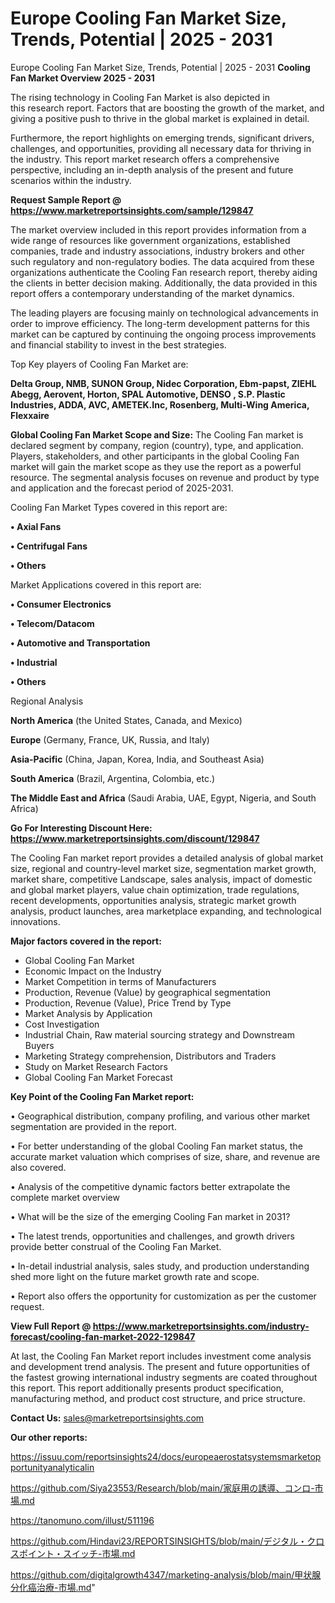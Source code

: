 # Europe Cooling Fan Market Size, Trends, Potential | 2025 - 2031
Europe Cooling Fan Market Size, Trends, Potential | 2025 - 2031
<Strong> Cooling Fan Market Overview 2025 - 2031</strong>

The rising technology in Cooling Fan Market is also depicted in this research report. Factors that are boosting the growth of the market, and giving a positive push to thrive in the global market is explained in detail.

Furthermore, the report highlights on emerging trends, significant drivers, challenges, and opportunities, providing all necessary data for thriving in the industry. This report market research offers a comprehensive perspective, including an in-depth analysis of the present and future scenarios within the industry.

<strong>Request Sample Report @ <a href=https://www.marketreportsinsights.com/sample/129847>https://www.marketreportsinsights.com/sample/129847</a></strong>

The market overview included in this report provides information from a wide range of resources like government organizations, established companies, trade and industry associations, industry brokers and other such regulatory and non-regulatory bodies. The data acquired from these organizations authenticate the Cooling Fan research report, thereby aiding the clients in better decision making. Additionally, the data provided in this report offers a contemporary understanding of the market dynamics.

The leading players are focusing mainly on technological advancements in order to improve efficiency. The long-term development patterns for this market can be captured by continuing the ongoing process improvements and financial stability to invest in the best strategies.

Top Key players of Cooling Fan Market are:

<strong>Delta Group, NMB, SUNON Group, Nidec Corporation, Ebm-papst, ZIEHL Abegg, Aerovent, Horton, SPAL Automotive, DENSO , S.P. Plastic Industries, ADDA, AVC, AMETEK.Inc, Rosenberg, Multi-Wing America, Flexxaire</strong>

<strong><b>Global Cooling Fan Market Scope and Size:</b></strong>
The Cooling Fan market is declared segment by company, region (country), type, and application. Players, stakeholders, and other participants in the global Cooling Fan market will gain the market scope as they use the report as a powerful resource. The segmental analysis focuses on revenue and product by type and application and the forecast period of 2025-2031.

Cooling Fan Market Types covered in this report are:

<strong>• Axial Fans

• Centrifugal Fans

• Others</strong>

Market Applications covered in this report are:

<strong>• Consumer Electronics

• Telecom/Datacom

• Automotive and Transportation

• Industrial

• Others</strong> 

Regional Analysis

<strong>North America</strong> (the United States, Canada, and Mexico)

<strong>Europe</strong> (Germany, France, UK, Russia, and Italy)

<strong>Asia-Pacific</strong> (China, Japan, Korea, India, and Southeast Asia)

<strong>South America</strong> (Brazil, Argentina, Colombia, etc.)

<strong>The Middle East and Africa</strong> (Saudi Arabia, UAE, Egypt, Nigeria, and South Africa)

<strong>Go For Interesting Discount Here: <a href=https://www.marketreportsinsights.com/discount/129847>https://www.marketreportsinsights.com/discount/129847</a></strong>

The Cooling Fan market report provides a detailed analysis of global market size, regional and country-level market size, segmentation market growth, market share, competitive Landscape, sales analysis, impact of domestic and global market players, value chain optimization, trade regulations, recent developments, opportunities analysis, strategic market growth analysis, product launches, area marketplace expanding, and technological innovations.

<strong><b>Major factors covered in the report:</b></strong>
<ul>
  <li>Global Cooling Fan Market </li>
  <li>Economic Impact on the Industry</li>
  <li>Market Competition in terms of Manufacturers</li>
  <li>Production, Revenue (Value) by geographical segmentation</li>
  <li>Production, Revenue (Value), Price Trend by Type</li>
  <li>Market Analysis by Application</li>
  <li>Cost Investigation</li>
  <li>Industrial Chain, Raw material sourcing strategy and Downstream Buyers</li>
  <li>Marketing Strategy comprehension, Distributors and Traders</li>
  <li>Study on Market Research Factors</li>
  <li>Global Cooling Fan Market Forecast</li>
</ul>

<strong><b>Key Point of the Cooling Fan Market report:</b></strong>

• Geographical distribution, company profiling, and various other market segmentation are provided in the report.

• For better understanding of the global Cooling Fan market status, the accurate market valuation which comprises of size, share, and revenue are also covered.

• Analysis of the competitive dynamic factors better extrapolate the complete market overview

• What will be the size of the emerging Cooling Fan market in 2031?

• The latest trends, opportunities and challenges, and growth drivers provide better construal of the Cooling Fan Market.

• In-detail industrial analysis, sales study, and production understanding shed more light on the future market growth rate and scope.

• Report also offers the opportunity for customization as per the customer request.

<strong><b>View Full Report @ <a href=https://www.marketreportsinsights.com/industry-forecast/cooling-fan-market-2022-129847>https://www.marketreportsinsights.com/industry-forecast/cooling-fan-market-2022-129847</a></b></strong>


At last, the Cooling Fan Market report includes investment come analysis and development trend analysis. The present and future opportunities of the fastest growing international industry segments are coated throughout this report. This report additionally presents product specification, manufacturing method, and product cost structure, and price structure.

<strong>Contact Us:</strong>
sales@marketreportsinsights.com

<strong>Our other reports:</strong>

<a href=https://issuu.com/reportsinsights24/docs/europeaerostatsystemsmarketopportunityanalyticalin>https://issuu.com/reportsinsights24/docs/europeaerostatsystemsmarketopportunityanalyticalin</a>

<a href=https://github.com/Siya23553/Research/blob/main/家庭用の誘導、コンロ-市場.md>https://github.com/Siya23553/Research/blob/main/家庭用の誘導、コンロ-市場.md</a>

<a href=https://tanomuno.com/illust/511196>https://tanomuno.com/illust/511196</a>

<a href=https://github.com/Hindavi23/REPORTSINSIGHTS/blob/main/デジタル・クロスポイント・スイッチ-市場.md>https://github.com/Hindavi23/REPORTSINSIGHTS/blob/main/デジタル・クロスポイント・スイッチ-市場.md</a>

<a href=https://github.com/digitalgrowth4347/marketing-analysis/blob/main/甲状腺分化癌治療-市場.md>https://github.com/digitalgrowth4347/marketing-analysis/blob/main/甲状腺分化癌治療-市場.md</a>"
